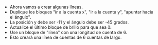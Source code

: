 - Ahora vamos a crear algunas líneas.
- Duplique los bloques "ir a la cuenta x", "ir a la cuenta y", "apuntar hacia el ángulo".
- La posición y debe ser -11 y el ángulo debe ser -45 grados.
- Actualice el último bloque de brillo para que sea 0.
- Use un bloque de "línea" con una longitud de cuenta de 6.
- Esto creará una línea de cuentas de 6 cuentas de largo.
